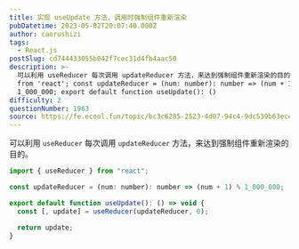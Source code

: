 ```yaml
---
title: 实现 useUpdate 方法，调用时强制组件重新渲染
pubDatetime: 2023-05-02T20:07:40.000Z
author: caorushizi
tags:
  - React.js
postSlug: cd744433055b042f7cec31d4fb4aac50
description: >-
  可以利用 useReducer 每次调用 updateReducer 方法，来达到强制组件重新渲染的目的。 import { useReducer }
  from 'react'; const updateReducer = (num: number): number => (num + 1) %
  1_000_000; export default function useUpdate(): ()
difficulty: 2
questionNumber: 1963
source: https://fe.ecool.fun/topic/bc3c6285-2523-4d07-94c4-9dc539b63ece
---
```


可以利用 `useReducer` 每次调用 `updateReducer` 方法，来达到强制组件重新渲染的目的。

```js
import { useReducer } from "react";

const updateReducer = (num: number): number => (num + 1) % 1_000_000;

export default function useUpdate(): () => void {
  const [, update] = useReducer(updateReducer, 0);

  return update;
}
```
